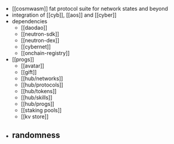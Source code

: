 - [[cosmwasm]] fat protocol suite for network states and beyond
- integration of [[cyb]], [[aos]] and [[cyber]]
- dependencies
	- [[daodao]]
	- [[neutron-sdk]]
	- [[neutron-dex]]
	- [[cybernet]]
	- [[onchain-registry]]
- [[progs]]
	- [[avatar]]
	- [[gift]]
	- [[hub/networks]]
	- [[hub/protocols]]
	- [[hub/tokens]]
	- [[hub/skills]]
	- [[hub/progs]]
	- [[staking pools]]
	- [[kv store]]
- randomness
	-